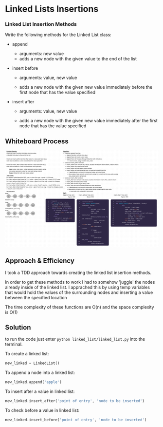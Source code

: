 # Linked Lists Insertions

### Linked List Insertion Methods
Write the following methods for the Linked List class:

- append
  - arguments: new value
  - adds a new node with the given value to the end of the list

- insert before
  - arguments: value, new value

  - adds a new node with the given new value immediately before the first node that has the value specified

- insert after

  - arguments: value, new value

  - adds a new node with the given new value immediately after the first node that has the value specified

## Whiteboard Process

![linked list insertions whiteboard process](linked-list-insertions-wb.png)

## Approach & Efficiency

I took a TDD approach towards creating the linked list insertion methods.

In order to get these methods to work I had to somehow 'juggle' the nodes already
inside of the linked list. I apprached this by using temp variables that would hold
the values of the surrounding nodes and inserting a value between the specified
location

The time complexity of these functions are O(n) and the space complexity is O(1)

## Solution

to run the code just enter
``` python linked_list/linked_list.py ```
into the terminal.

To create a linked list:
```python
new_linked = LinkedList()
```
To append a node into a linked list:
```python
new_linked.append('apple')
```
To insert after a value in linked list:
```python
new_linked.insert_after('point of entry', 'node to be inserted')
```
To check before a value in linked list:
```python
new_linked.insert_before('point of entry', 'node to be inserted')
```
